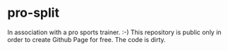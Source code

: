 # pro-split

In association with a pro sports trainer. :-)
This repository is public only in order to create Github Page for free. The code is dirty.
